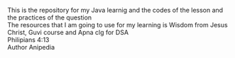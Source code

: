 This is the repository for my Java learnig and the codes of the lesson and the practices of the question
<br>
The resources that I am going to use for my learning is Wisdom from Jesus Christ, Guvi course and Apna clg for DSA
<br>
Philipians 4:13 
<br>
Author Anipedia